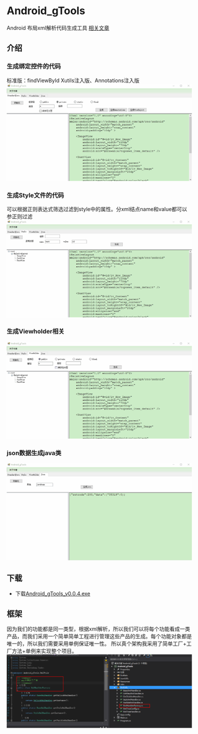 # Android_gTools
Android 布局xml解析代码生成工具
[相关文章](http://keyboard3.leanote.com/post/Android%E8%BE%85%E5%8A%A9%E5%B7%A5%E5%85%B7-Android-gTools-2)

## 介绍
### 生成绑定控件的代码
标准版：findViewById
Xutils注入版、Annotations注入版
![](./screenshot/ss1.gif)<br>
### 生成Style文件的代码
可以根据正则表达式筛选过滤到style中的属性。分xml结点name和value都可以参正则过滤
![](./screenshot/ss2.gif)<br>
### 生成Viewholder相关
![](./screenshot/ss3.gif)<br>
### json数据生成java类
![](./screenshot/ss4.gif)<br>
## 下载
* 下载[Android_gTools_v0.0.4.exe](./Android_gTools_v0.0.4.exe) <br/>

## 框架
因为我们的功能都是同一类型，根据xml解析，所以我们可以将每个功能看成一类产品，而我们采用一个简单简单工程进行管理这些产品的生成。每个功能对象都是唯一的，所以我们需要采用单例保证唯一性。
所以真个架构我采用了简单工厂+工厂方法+单例来实现整个项目。
![](./screenshot/ss5.png)<br>
